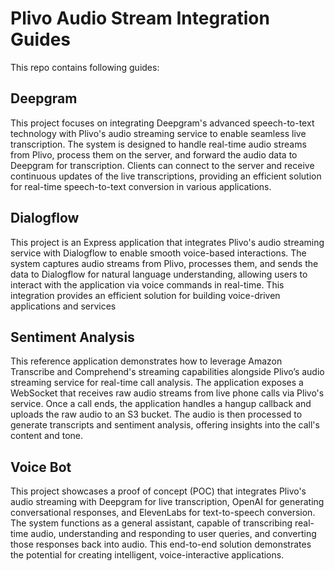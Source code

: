 # Plivo Audio Stream Integration Guides

This repo contains following guides:

## Deepgram

This project focuses on integrating Deepgram's advanced speech-to-text technology with Plivo's audio streaming service to enable seamless live transcription. The system is designed to handle real-time audio streams from Plivo, process them on the server, and forward the audio data to Deepgram for transcription. Clients can connect to the server and receive continuous updates of the live transcriptions, providing an efficient solution for real-time speech-to-text conversion in various applications.

## Dialogflow

This project is an Express application that integrates Plivo's audio streaming service with Dialogflow to enable smooth voice-based interactions. The system captures audio streams from Plivo, processes them, and sends the data to Dialogflow for natural language understanding, allowing users to interact with the application via voice commands in real-time. This integration provides an efficient solution for building voice-driven applications and services

## Sentiment Analysis

This reference application demonstrates how to leverage Amazon Transcribe and Comprehend's streaming capabilities alongside Plivo’s audio streaming service for real-time call analysis. The application exposes a WebSocket that receives raw audio streams from live phone calls via Plivo's service. Once a call ends, the application handles a hangup callback and uploads the raw audio to an S3 bucket. The audio is then processed to generate transcripts and sentiment analysis, offering insights into the call's content and tone.

## Voice Bot

This project showcases a proof of concept (POC) that integrates Plivo's audio streaming with Deepgram for live transcription, OpenAI for generating conversational responses, and ElevenLabs for text-to-speech conversion. The system functions as a general assistant, capable of transcribing real-time audio, understanding and responding to user queries, and converting those responses back into audio. This end-to-end solution demonstrates the potential for creating intelligent, voice-interactive applications.